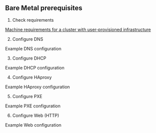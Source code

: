 ## Bare Metal prerequisites

1. Check requirements

  [Machine requirements for a cluster with user-provisioned infrastructure](https://docs.openshift.com/container-platform/4.4/installing/installing_bare_metal/installing-bare-metal.html#installation-requirements-user-infra_installing-bare-metal)

2. Configure DNS

  Example DNS configuration

3. Configure DHCP

  Example DHCP configuration

4. Configure HAproxy

  Example HAproxy configuration

5. Configure PXE

  Example PXE configuration

6. Configure Web (HTTP)

  Example Web configuration
